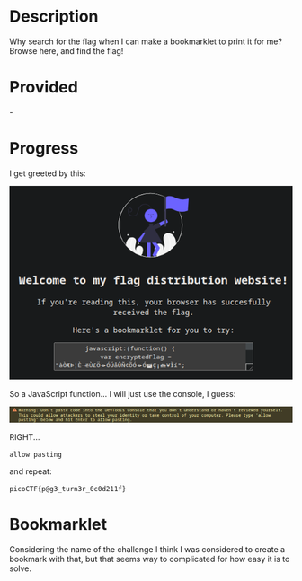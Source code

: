 # Description
Why search for the flag when I can make a bookmarklet to print it for me?
Browse here, and find the flag!

# Provided
\-

# Progress
I get greeted by this:

![](.img/406-1.png)


So a JavaScript function... I will just use the console, I guess:

![](.img/406-2.png)

RIGHT...

```
allow pasting
```
and repeat:
```
picoCTF{p@g3_turn3r_0c0d211f}
```

# Bookmarklet
Considering the name of the challenge I think I was considered to create a bookmark with that, but that seems way to complicated for how easy it is to solve.
